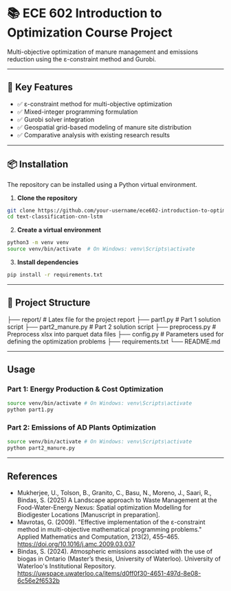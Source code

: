 # 📚 ECE 602 Introduction to Optimization Course Project

Multi-objective optimization of manure management and emissions reduction using the ε-constraint method and Gurobi.

---

## 🚀 Key Features

- ✅ ε-constraint method for multi-objective optimization
- ✅ Mixed-integer programming formulation
- ✅ Gurobi solver integration
- ✅ Geospatial grid-based modeling of manure site distribution
- ✅ Comparative analysis with existing research results

---

## 📦 Installation

The repository can be installed using a Python virtual environment.

1. **Clone the repository**
```bash
git clone https://github.com/your-username/ece602-introduction-to-optimization-course-project.git
cd text-classification-cnn-lstm
```

2. **Create a virtual environment**
```bash
python3 -m venv venv
source venv/bin/activate  # On Windows: venv\Scripts\activate
```

3. **Install dependencies**
```bash
pip install -r requirements.txt
```

---

## 🧠 Project Structure

├── report/              # Latex file for the project report
├── part1.py             # Part 1 solution script
├── part2_manure.py      # Part 2 solution script
├── preprocess.py        # Preprocess xlsx into parquet data files
├── config.py            # Parameters used for defining the optimization problems
├── requirements.txt
└── README.md

---

## Usage

### Part 1: Energy Production & Cost Optimization

```bash
source venv/bin/activate # On Windows: venv\Scripts\activate
python part1.py
```

### Part 2: Emissions of AD Plants Optimization

```bash
source venv/bin/activate # On Windows: venv\Scripts\activate
python part2_manure.py
```

---

## References

* Mukherjee, U., Tolson, B., Granito, C., Basu, N., Moreno, J., Saari, R., Bindas, S. (2025) A Landscape approach to Waste Management at the Food-Water-Energy Nexus: Spatial optimization Modelling for Biodigester Locations [Manuscript in preparation]. 
* Mavrotas, G. (2009). "Effective implementation of the ε-constraint method in multi-objective mathematical programming problems." Applied Mathematics and Computation, 213(2), 455–465. https://doi.org/10.1016/j.amc.2009.03.037
* Bindas, S. (2024). Atmospheric emissions associated with the use of biogas in Ontario (Master’s thesis, University of Waterloo). University of Waterloo's Institutional Repository. https://uwspace.uwaterloo.ca/items/d0ff0f30-4651-497d-8e08-6c56e2f6532b
